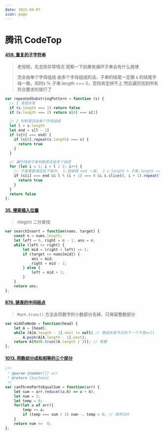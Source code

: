 ```yaml
---
date: 2022-04-07
icon: page
---
```


# 腾讯 CodeTop

#### [459. 重复的子字符串](https://leetcode-cn.com/problems/repeated-substring-pattern/)

> 老规矩，先去除异常情况
> 观察一下如果有循环子串会有什么规律
>
> 完全由单个字母组成
> 由多个字母组成的话，子串的结尾一定跟 s 的结尾字母一致，同时s % 子串.length === 0，否则肯定拼不上
> 然后遍历找到所有符合要求的就行了

```js
var repeatedSubstringPattern = function (s) {
  // 1 清理异常
  if (s.length === 1) return false
  if (s.length === 2) return s[0] === s[1]

  // 2 判断是否由单个字母组成
  let l = s.length
  let end = s[l - 1]
  if (s[0] === end) {
    if (s[0].repeat(s.length) === s) {
      return true
    }
  }

  // 遍历找到子串判断是否由多个组成
  for (let i = 1; i < l / 2; i++) {
    // 子串需要满足如下条件， 1.结尾跟 end 一直， 2.s.length % 子串.length === 0， 3. 循环s.length/子串.length === s
    if (s[i] === end && l % (i + 1) === 0 && s.slice(0, i + 1).repeat(l / (i + 1)) === s) {
      return true
    }
  }
  return false
};
```

#### [35. 搜索插入位置](https://leetcode-cn.com/problems/search-insert-position/)

> nlog(n) 二分查找

```js
var searchInsert = function(nums, target) {
    const n = nums.length;
    let left = 0, right = n - 1, ans = n;
    while (left <= right) {
        let mid = (right + left) >> 1;
        if (target <= nums[mid]) {
            ans = mid;
            right = mid - 1;
        } else {
            left = mid + 1;
        }
    }
    return ans;
};
```

#### [876. 链表的中间结点](https://leetcode-cn.com/problems/middle-of-the-linked-list/)

> `Math.trunc()` 方法会将数字的小数部分去掉，只保留整数部分

```js
var middleNode = function(head) {
    let A = [head];
    while (A[A.length - 1].next != null) // 数组末尾节点的下一个不是null
        A.push(A[A.length - 1].next);
    return A[Math.trunc(A.length / 2)]; // 取整
};
```

#### [1013. 将数组分成和相等的三个部分](https://leetcode-cn.com/problems/partition-array-into-three-parts-with-equal-sum/)

```js
/**
 * @param {number[]} arr
 * @return {boolean}
 */
var canThreePartsEqualSum = function(arr) {
    let sum = arr.reduce((a,b) => a + b);
    let num = 3;
    let temp = 0;
    for(let a of arr){
        temp += a;
        if (temp === sum / 3) num--, temp = 0; // 顺序切片
    }
    return num <=  0;
};
```

